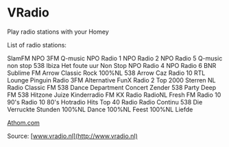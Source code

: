 # VRadio

Play radio stations with your Homey

List of radio stations:

SlamFM
NPO 3FM
Q-music
NPO Radio 1
NPO Radio 2
NPO Radio 5
Q-music non stop
538 Ibiza
Het foute uur Non Stop
NPO Radio 4
NPO Radio 6
BNR
Sublime FM
Arrow Classic Rock
100%NL
538
Arrow Caz
Radio 10
RTL Lounge
Pinguin Radio
3FM Alternative
FunX
Radio 2 Top 2000
Sterren NL Radio
Classic FM
538 Dance Department
Concert Zender
538 Party
Deep FM
538 Hitzone
Juize
Kinderradio FM
KX Radio
RadioNL
Fresh FM
Radio 10 90's
Radio 10 80's
Hotradio Hits
Top 40 Radio
Radio Continu
538 Die Verruckte Stunden
100%NL Dance
100%NL Feest
100%NL Liefde

[Athom.com](http://www.athom.com)

Source: [www.vradio.nl](http://www.vradio.nl)
